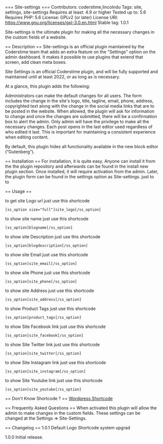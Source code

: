 === Site-settings ===
Contributors: coderstime,lincolndu
Tags: site, settings, site-settings
Requires at least: 4.9 or higher
Tested up to: 5.6
Requires PHP: 5.6
License: GPLv2 (or later)
License URI: https://www.gnu.org/licenses/gpl-3.0.en.html
Stable tag: 1.0.1


Site-settings is the ultimate plugin for making all the necessary changes in the custom fields of a website. 

== Description ==
Site-settings is an official plugin maintained by the Coderstime team that adds an extra feature on the "Settings" option on the admin dashboard. It makes it possible to use plugins that extend that screen, add clean meta boxes.

Site Settings is an official Coderstime plugin, and will be fully supported and maintained until at least 2022, or as long as is necessary.

At a glance, this plugin adds the following:

Administrators can make the default changes for all users. The form includes the change in the site's logo, title, tagline, email, phone, address, copyrighted text along with the change in the social media links that are to be posted in the website.
When allowed, the plugin will ask for information to change and once the changes are submitted, there will be a confirmation box to alert the admin. Only admin will have the privilege to make all the necessary changes.
Each post opens in the last editor used regardless of who edited it last. This is important for maintaining a consistent experience when editing content.

By default, this plugin hides all functionality available in the new block editor (“Gutenberg”).

== Installation ==
For installation, it is quite easy. Anyone can install it from the the plugin repository and afterwards can be found in the install new plugin section. Once installed, it will require activation from the admin. Later, the plugin form can be found in the settings option as Site-settings. just to to


== Usage ==

to get site Logo url just use this shortcode

`
	[ss_option size="full"]site_logo[/ss_option]
`

to show site name just use this shortcode

`
	[ss_option]blogname[/ss_option]
`

to show site Description just use this shortcode

`
	[ss_option]blogdescription[/ss_option]
`

to show site Email just use this shortcode

`
	[ss_option]site_email[/ss_option]
`

to show site Phone just use this shortcode

`
	[ss_option]site_phone[/ss_option]
`

to show site Address just use this shortcode

`
	[ss_option]site_address[/ss_option]
`

to show Product Tags just use this shortcode

`
	[ss_option]product_tags[/ss_option]
`

to show Site Facebook link just use this shortcode

`
	[ss_option]site_facebook[/ss_option]
`

to show Site Twitter link just use this shortcode

`
	[ss_option]site_twitter[/ss_option]
`

to show Site Instagram link just use this shortcode

`
	[ss_option]site_instagram[/ss_option]
`


to show Site Youtube link just use this shortcode

`
	[ss_option]site_youtube[/ss_option]
`


== Don't Know Shortcode ? ==
[Wordpress Shortcode](https://developer.wordpress.org/reference/functions/do_shortcode/)


== Frequently Asked Questions ==
When activated this plugin will allow the admin to make changes in the custom fields.
These settings can be changed at the Settings => Site-Settings.

== Changelog ==
1.0.1
Default Logo 
Shortcode system upgrad

1.0.0
Initial release.
